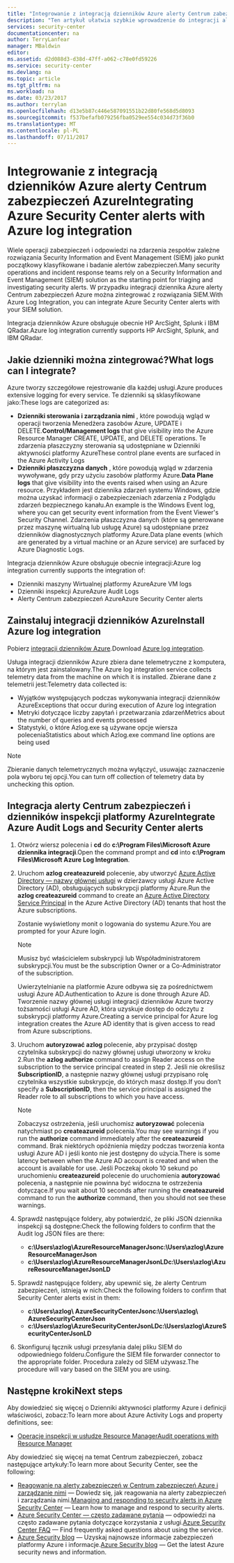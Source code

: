 ```yaml
---
title: "Integrowanie z integracją dzienników Azure alerty Centrum zabezpieczeń Azure | Dokumentacja firmy Microsoft"
description: "Ten artykuł ułatwia szybkie wprowadzenie do integracji alerty Centrum zabezpieczeń z integracji dzienników Azure."
services: security-center
documentationcenter: na
author: TerryLanfear
manager: MBaldwin
editor: 
ms.assetid: d2d088d3-d38d-47ff-a062-c78e0fd59226
ms.service: security-center
ms.devlang: na
ms.topic: article
ms.tgt_pltfrm: na
ms.workload: na
ms.date: 03/23/2017
ms.author: terrylan
ms.openlocfilehash: d13e5b87c446e587091551b22d80fe568d5d8093
ms.sourcegitcommit: f537befafb079256fba0529ee554c034d73f36b0
ms.translationtype: MT
ms.contentlocale: pl-PL
ms.lasthandoff: 07/11/2017
---
```

# <a name="integrating-azure-security-center-alerts-with-azure-log-integration"></a><span data-ttu-id="f699e-103">Integrowanie z integracją dzienników Azure alerty Centrum zabezpieczeń Azure</span><span class="sxs-lookup"><span data-stu-id="f699e-103">Integrating Azure Security Center alerts with Azure log integration</span></span>
<span data-ttu-id="f699e-104">Wiele operacji zabezpieczeń i odpowiedzi na zdarzenia zespołów zależne rozwiązania Security Information and Event Management (SIEM) jako punkt początkowy klasyfikowane i badanie alertów zabezpieczeń.</span><span class="sxs-lookup"><span data-stu-id="f699e-104">Many security operations and incident response teams rely on a Security Information and Event Management (SIEM) solution as the starting point for triaging and investigating security alerts.</span></span> <span data-ttu-id="f699e-105">W przypadku integracji dziennika Azure alerty Centrum zabezpieczeń Azure można zintegrować z rozwiązania SIEM.</span><span class="sxs-lookup"><span data-stu-id="f699e-105">With Azure Log Integration, you can integrate Azure Security Center alerts with your SIEM solution.</span></span>

<span data-ttu-id="f699e-106">Integracja dzienników Azure obsługuje obecnie HP ArcSight, Splunk i IBM QRadar.</span><span class="sxs-lookup"><span data-stu-id="f699e-106">Azure log integration currently supports HP ArcSight, Splunk, and IBM QRadar.</span></span>

## <a name="what-logs-can-i-integrate"></a><span data-ttu-id="f699e-107">Jakie dzienniki można zintegrować?</span><span class="sxs-lookup"><span data-stu-id="f699e-107">What logs can I integrate?</span></span>
<span data-ttu-id="f699e-108">Azure tworzy szczegółowe rejestrowanie dla każdej usługi.</span><span class="sxs-lookup"><span data-stu-id="f699e-108">Azure produces extensive logging for every service.</span></span> <span data-ttu-id="f699e-109">Te dzienniki są sklasyfikowane jako:</span><span class="sxs-lookup"><span data-stu-id="f699e-109">These logs are categorized as:</span></span>

* <span data-ttu-id="f699e-110">**Dzienniki sterowania i zarządzania nimi** , które powodują wgląd w operacji tworzenia Menedżera zasobów Azure, UPDATE i DELETE.</span><span class="sxs-lookup"><span data-stu-id="f699e-110">**Control/Management logs** that give visibility into the Azure Resource Manager CREATE, UPDATE, and DELETE operations.</span></span> <span data-ttu-id="f699e-111">Te zdarzenia płaszczyzny sterowania są udostępniane w Dzienniki aktywności platformy Azure</span><span class="sxs-lookup"><span data-stu-id="f699e-111">These control plane events are surfaced in the Azure Activity Logs</span></span>
* <span data-ttu-id="f699e-112">**Dzienniki płaszczyzna danych** , które powodują wgląd w zdarzenia wywoływane, gdy przy użyciu zasobów platformy Azure.</span><span class="sxs-lookup"><span data-stu-id="f699e-112">**Data Plane logs** that give visibility into the events raised when using an Azure resource.</span></span> <span data-ttu-id="f699e-113">Przykładem jest dziennika zdarzeń systemu Windows, gdzie można uzyskać informacji o zabezpieczeniach zdarzenia z Podglądu zdarzeń bezpiecznego kanału.</span><span class="sxs-lookup"><span data-stu-id="f699e-113">An example is the Windows Event log, where you can get security event information from the Event Viewer's Security Channel.</span></span> <span data-ttu-id="f699e-114">Zdarzenia płaszczyzna danych (które są generowane przez maszynę wirtualną lub usługę Azure) są udostępniane przez dzienników diagnostycznych platformy Azure.</span><span class="sxs-lookup"><span data-stu-id="f699e-114">Data plane events (which are generated by a virtual machine or an Azure service) are surfaced by Azure Diagnostic Logs.</span></span>

<span data-ttu-id="f699e-115">Integracja dzienników Azure obsługuje obecnie integracji:</span><span class="sxs-lookup"><span data-stu-id="f699e-115">Azure log integration currently supports the integration of:</span></span>

* <span data-ttu-id="f699e-116">Dzienniki maszyny Wirtualnej platformy Azure</span><span class="sxs-lookup"><span data-stu-id="f699e-116">Azure VM logs</span></span>
* <span data-ttu-id="f699e-117">Dzienniki inspekcji Azure</span><span class="sxs-lookup"><span data-stu-id="f699e-117">Azure Audit Logs</span></span>
* <span data-ttu-id="f699e-118">Alerty Centrum zabezpieczeń Azure</span><span class="sxs-lookup"><span data-stu-id="f699e-118">Azure Security Center alerts</span></span>

## <a name="install-azure-log-integration"></a><span data-ttu-id="f699e-119">Zainstaluj integracji dzienników Azure</span><span class="sxs-lookup"><span data-stu-id="f699e-119">Install Azure log integration</span></span>
<span data-ttu-id="f699e-120">Pobierz [integracji dzienników Azure](https://www.microsoft.com/download/details.aspx?id=53324).</span><span class="sxs-lookup"><span data-stu-id="f699e-120">Download [Azure log integration](https://www.microsoft.com/download/details.aspx?id=53324).</span></span>

<span data-ttu-id="f699e-121">Usługa integracji dzienników Azure zbiera dane telemetryczne z komputera, na którym jest zainstalowany.</span><span class="sxs-lookup"><span data-stu-id="f699e-121">The Azure log integration service collects telemetry data from the machine on which it is installed.</span></span>  <span data-ttu-id="f699e-122">Zbierane dane z telemetrii jest:</span><span class="sxs-lookup"><span data-stu-id="f699e-122">Telemetry data collected is:</span></span>

* <span data-ttu-id="f699e-123">Wyjątków występujących podczas wykonywania integracji dzienników Azure</span><span class="sxs-lookup"><span data-stu-id="f699e-123">Exceptions that occur during execution of Azure log integration</span></span>
* <span data-ttu-id="f699e-124">Metryki dotyczące liczby zapytań i przetwarzania zdarzeń</span><span class="sxs-lookup"><span data-stu-id="f699e-124">Metrics about the number of queries and events processed</span></span>
* <span data-ttu-id="f699e-125">Statystyki, o które Azlog.exe są używane opcje wiersza polecenia</span><span class="sxs-lookup"><span data-stu-id="f699e-125">Statistics about which Azlog.exe command line options are being used</span></span>

> [!NOTE]
> <span data-ttu-id="f699e-126">Zbieranie danych telemetrycznych można wyłączyć, usuwając zaznaczenie pola wyboru tej opcji.</span><span class="sxs-lookup"><span data-stu-id="f699e-126">You can turn off collection of telemetry data by unchecking this option.</span></span>
>
>

## <a name="integrate-azure-audit-logs-and-security-center-alerts"></a><span data-ttu-id="f699e-127">Integracja alerty Centrum zabezpieczeń i dzienników inspekcji platformy Azure</span><span class="sxs-lookup"><span data-stu-id="f699e-127">Integrate Azure Audit Logs and Security Center alerts</span></span>
1. <span data-ttu-id="f699e-128">Otwórz wiersz polecenia i **cd** do **c:\Program Files\Microsoft Azure dziennika integracji**.</span><span class="sxs-lookup"><span data-stu-id="f699e-128">Open the command prompt and **cd** into **c:\Program Files\Microsoft Azure Log Integration**.</span></span>
2. <span data-ttu-id="f699e-129">Uruchom **azlog createazureid** polecenie, aby utworzyć [Azure Active Directory — nazwy głównej usługi](../active-directory/active-directory-application-objects.md) w dzierżawcy usługi Azure Active Directory (AD), obsługujących subskrypcji platformy Azure.</span><span class="sxs-lookup"><span data-stu-id="f699e-129">Run the **azlog createazureid** command to create an [Azure Active Directory Service Principal](../active-directory/active-directory-application-objects.md) in the Azure Active Directory (AD) tenants that host the Azure subscriptions.</span></span>

    <span data-ttu-id="f699e-130">Zostanie wyświetlony monit o logowania do systemu Azure.</span><span class="sxs-lookup"><span data-stu-id="f699e-130">You are prompted for your Azure login.</span></span>

   > [!NOTE]
   > <span data-ttu-id="f699e-131">Musisz być właścicielem subskrypcji lub Współadministratorem subskrypcji.</span><span class="sxs-lookup"><span data-stu-id="f699e-131">You must be the subscription Owner or a Co-Administrator of the subscription.</span></span>
   >
   >

    <span data-ttu-id="f699e-132">Uwierzytelnianie na platformie Azure odbywa się za pośrednictwem usługi Azure AD.</span><span class="sxs-lookup"><span data-stu-id="f699e-132">Authentication to Azure is done through Azure AD.</span></span>  <span data-ttu-id="f699e-133">Tworzenie nazwy głównej usługi integracji dzienników Azure tworzy tożsamości usługi Azure AD, która uzyskuje dostęp do odczytu z subskrypcji platformy Azure.</span><span class="sxs-lookup"><span data-stu-id="f699e-133">Creating a service principal for Azure log integration creates the Azure AD identity that is given access to read from Azure subscriptions.</span></span>
3. <span data-ttu-id="f699e-134">Uruchom **autoryzować azlog <SubscriptionID>**  polecenie, aby przypisać dostęp czytelnika subskrypcji do nazwy głównej usługi utworzony w kroku 2.</span><span class="sxs-lookup"><span data-stu-id="f699e-134">Run the **azlog authorize <SubscriptionID>** command to assign Reader access on the subscription to the service principal created in step 2.</span></span> <span data-ttu-id="f699e-135">Jeśli nie określisz **SubscriptionID**, a następnie nazwy głównej usługi przypisano rolę czytelnika wszystkie subskrypcje, do których masz dostęp.</span><span class="sxs-lookup"><span data-stu-id="f699e-135">If you don’t specify a **SubscriptionID**, then the service principal is assigned the Reader role to all subscriptions to which you have access.</span></span>

   > [!NOTE]
   > <span data-ttu-id="f699e-136">Zobaczysz ostrzeżenia, jeśli uruchomisz **autoryzować** polecenia natychmiast po **createazureid** polecenia.</span><span class="sxs-lookup"><span data-stu-id="f699e-136">You may see warnings if you run the **authorize** command immediately after the **createazureid** command.</span></span> <span data-ttu-id="f699e-137">Brak niektórych opóźnienia między podczas tworzenia konta usługi Azure AD i jeśli konto nie jest dostępny do użycia.</span><span class="sxs-lookup"><span data-stu-id="f699e-137">There is some latency between when the Azure AD account is created and when the account is available for use.</span></span> <span data-ttu-id="f699e-138">Jeśli Poczekaj około 10 sekund po uruchomieniu **createazureid** polecenie do uruchomienia **autoryzować** polecenia, a następnie nie powinna być widoczna te ostrzeżenia dotyczące.</span><span class="sxs-lookup"><span data-stu-id="f699e-138">If you wait about 10 seconds after running the **createazureid** command to run the **authorize** command, then you should not see these warnings.</span></span>
   >
   >
4. <span data-ttu-id="f699e-139">Sprawdź następujące foldery, aby potwierdzić, że pliki JSON dziennika inspekcji są dostępne:</span><span class="sxs-lookup"><span data-stu-id="f699e-139">Check the following folders to confirm that the Audit log JSON files are there:</span></span>

   * <span data-ttu-id="f699e-140">**c:\Users\azlog\AzureResourceManagerJson**</span><span class="sxs-lookup"><span data-stu-id="f699e-140">**c:\Users\azlog\AzureResourceManagerJson**</span></span>
   * <span data-ttu-id="f699e-141">**c:\Users\azlog\AzureResourceManagerJsonLD**</span><span class="sxs-lookup"><span data-stu-id="f699e-141">**c:\Users\azlog\AzureResourceManagerJsonLD**</span></span>
5. <span data-ttu-id="f699e-142">Sprawdź następujące foldery, aby upewnić się, że alerty Centrum zabezpieczeń, istnieją w nich:</span><span class="sxs-lookup"><span data-stu-id="f699e-142">Check the following folders to confirm that Security Center alerts exist in them:</span></span>

   * <span data-ttu-id="f699e-143">**c:\Users\azlog\ AzureSecurityCenterJson**</span><span class="sxs-lookup"><span data-stu-id="f699e-143">**c:\Users\azlog\ AzureSecurityCenterJson**</span></span>
   * <span data-ttu-id="f699e-144">**c:\Users\azlog\AzureSecurityCenterJsonLD**</span><span class="sxs-lookup"><span data-stu-id="f699e-144">**c:\Users\azlog\AzureSecurityCenterJsonLD**</span></span>
6. <span data-ttu-id="f699e-145">Skonfiguruj łącznik usługi przesyłania dalej pliku SIEM do odpowiedniego folderu.</span><span class="sxs-lookup"><span data-stu-id="f699e-145">Configure the SIEM file forwarder connector to the appropriate folder.</span></span> <span data-ttu-id="f699e-146">Procedura zależy od SIEM używasz.</span><span class="sxs-lookup"><span data-stu-id="f699e-146">The procedure will vary based on the SIEM you are using.</span></span>

## <a name="next-steps"></a><span data-ttu-id="f699e-147">Następne kroki</span><span class="sxs-lookup"><span data-stu-id="f699e-147">Next steps</span></span>
<span data-ttu-id="f699e-148">Aby dowiedzieć się więcej o Dzienniki aktywności platformy Azure i definicji właściwości, zobacz:</span><span class="sxs-lookup"><span data-stu-id="f699e-148">To learn more about Azure Activity Logs and property definitions, see:</span></span>

* [<span data-ttu-id="f699e-149">Operacje inspekcji w usłudze Resource Manager</span><span class="sxs-lookup"><span data-stu-id="f699e-149">Audit operations with Resource Manager</span></span>](../azure-resource-manager/resource-group-audit.md)

<span data-ttu-id="f699e-150">Aby dowiedzieć się więcej na temat Centrum zabezpieczeń, zobacz następujące artykuły:</span><span class="sxs-lookup"><span data-stu-id="f699e-150">To learn more about Security Center, see the following:</span></span>

* <span data-ttu-id="f699e-151">[Reagowanie na alerty zabezpieczeń w Centrum zabezpieczeń Azure i zarządzanie nimi](security-center-managing-and-responding-alerts.md) — Dowiedz się, jak reagowania na alerty zabezpieczeń i zarządzania nimi.</span><span class="sxs-lookup"><span data-stu-id="f699e-151">[Managing and responding to security alerts in Azure Security Center](security-center-managing-and-responding-alerts.md) — Learn how to manage and respond to security alerts.</span></span>
* <span data-ttu-id="f699e-152">[Azure Security Center — często zadawane pytania](security-center-faq.md) — odpowiedzi na często zadawane pytania dotyczące korzystania z usługi.</span><span class="sxs-lookup"><span data-stu-id="f699e-152">[Azure Security Center FAQ](security-center-faq.md) — Find frequently asked questions about using the service.</span></span>
* <span data-ttu-id="f699e-153">[Azure Security blog](http://blogs.msdn.com/b/azuresecurity/) — Uzyskaj najnowsze informacje zabezpieczeń platformy Azure i informacje.</span><span class="sxs-lookup"><span data-stu-id="f699e-153">[Azure Security blog](http://blogs.msdn.com/b/azuresecurity/) — Get the latest Azure security news and information.</span></span>
